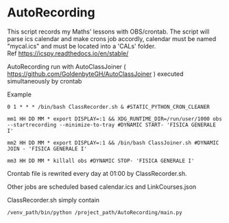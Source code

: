 # AutoRecording

This script records my Maths' lessons with OBS/crontab.
The script will parse ics calendar and make crons job accordly, calendar must be named "mycal.ics" and must be located into a 'CALs' folder.  
Ref https://icspy.readthedocs.io/en/stable/


AutoRecording run  with AutoClassJoiner ( https://github.com/GoldenbyteGH/AutoClassJoiner ) executed simultaneously by crontab

Example

`0 1 * * * /bin/bash ClassRecorder.sh & #STATIC_PYTHON_CRON_CLEANER`

`mm1 HH DD MM * export DISPLAY=:1 && XDG_RUNTIME_DIR=/run/user/1000 obs --startrecording --minimize-to-tray #DYNAMIC START- 'FISICA GENERALE I'`

`mm2 HH DD MM * export DISPLAY=:1 && /bin/bash ClassJoiner.sh #DYNAMIC JOIN - 'FISICA GENERALE I'`

`mm3 HH DD MM * killall obs #DYNAMIC STOP- 'FISICA GENERALE I'`


Crontab file is rewrited every day at 01:00 by ClassRecorder.sh.

Other jobs are scheduled based calendar.ics and LinkCourses.json


ClassRecorder.sh simply contain

`
/venv_path/bin/python /project_path/AutoRecording/main.py
`

